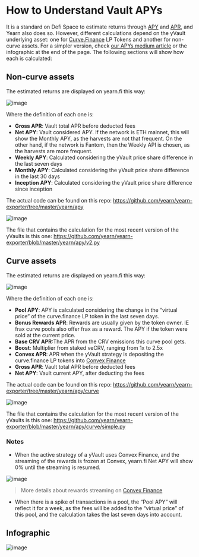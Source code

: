# How to Understand Vault APYs

It is a standard on Defi Space to estimate returns through [APY](https://www.investopedia.com/terms/a/apy.asp) and [APR](https://www.investopedia.com/terms/a/apr.asp), and Yearn also does so. However, different calculations depend on the yVault underlying asset: one for [Curve.Finance](https://curve.fi/) LP Tokens and another for non-curve assets. For a simpler version, check [our APYs medium article](https://medium.com/iearn/how-yearn-calculates-estimated-returns-apy-b4fd5b687bf9) or the infographic at the end of the page. The following sections will show how each is calculated:

## Non-curve assets

The estimated returns are displayed on yearn.fi this way:

![image](https://lh3.googleusercontent.com/z2zbme8yXIquVgZjFqSFyz5RmRmxBX2-LEjBvCjSSdBeBYUC9HnfWrnJD5KDYjw4O_Do9wc8lVis0z01rG8HD8YLdvuQ3N9Yzy3hFArQ5DV5I76jgrPPCtUdKDF86933YRARcUOfoXOYPStetw)

Where the definition of each one is:

- **Gross APR**: Vault total APR before deducted fees
- **Net APY**: Vault considered APY. If the network is ETH mainnet, this will show the Monthly APY, as the harvests are not that frequent. On the other hand, if the network is Fantom, then the Weekly API is chosen, as the harvests are more frequent.
- **Weekly APY**: Calculated considering the yVault price share difference in the last seven days
- **Monthly APY**: Calculated considering the yVault price share difference in the last 30 days
- **Inception APY**: Calculated considering the yVault price share difference since inception

The actual code can be found on this repo: https://github.com/yearn/yearn-exporter/tree/master/yearn/apy

![image](https://lh6.googleusercontent.com/1ubZF6PCD7BAd7lXM6sGHmTXmgAdzs-IjLkPN-mtsPgpnvXWZS7E4RPznBrmpXIKOaV7JAP_iZlpih0avNvTKYMU9xeuWQ8GLhcj4QmcB00v6wXXveVPHTq_O81TumVXDiykOqcpovW4YZNvEQ)

The file that contains the calculation for the most recent version of the yVaults is this one: https://github.com/yearn/yearn-exporter/blob/master/yearn/apy/v2.py

## Curve assets

The estimated returns are displayed on yearn.fi this way:

![image](https://lh3.googleusercontent.com/dvUnhactHIG6KEFHTpw77axZfgEldRjsmYd-qv5sYbx1_wp_A_Pjy_0f-ZzmFa-GxqkLjcjUZqhSfOtmA9ajqbPf_L7urk0SiQmRLXNQSYZ3mHhp_bMZTJKcK0_z9tsRZHsaZ4n_6nbEaISMtA)

Where the definition of each one is:

- **Pool APY**: APY is calculated considering the change in the “virtual price” of the curve.finance LP token in the last seven days.
- **Bonus Rewards APR**: Rewards are usually given by the token owner. IE frax curve pools also offer frax as a reward. The APY if the token were sold at the current price.
- **Base CRV APR**:The APR from the CRV emissions this curve pool gets.
- **Boost**: Multiplier from staked veCRV, ranging from 1x to 2.5x
- **Convex APR**: APR when the yVault strategy is depositing the curve.finance LP tokens into [Convex Finance](https://www.convexfinance.com/)
- **Gross APR**: Vault total APR before deducted fees
- **Net APY**: Vault current APY, after deducting the fees

The actual code can be found on this repo: https://github.com/yearn/yearn-exporter/tree/master/yearn/apy/curve

![image](https://lh5.googleusercontent.com/0RcgjElU5oJ1831Ku1yyiwCuSDjjujo3SZjVhVdD8Ve596nB7Hedv9UHUIf_VwkLomCaO0XULTaghTKDLYJ1Uba_kcivY78s2tAA18iwnTi1k__LXqZVOqWKzI2Hj2a5zgte0DaYusDTaNOZ8w)

The file that contains the calculation for the most recent version of the yVaults is this one: https://github.com/yearn/yearn-exporter/blob/master/yearn/apy/curve/simple.py

### Notes

- When the active strategy of a yVault uses Convex Finance, and the streaming of the rewards is frozen at Convex, yearn.fi Net APY will show 0% until the streaming is resumed.

![image](https://i.imgur.com/H4VRhz8.png)

> More details about rewards streaming on [Convex Finance](https://docs.convexfinance.com/)

- When there is a spike of transactions in a pool, the “Pool APY” will reflect it for a week, as the fees will be added to the “virtual price” of this pool, and the calculation takes the last seven days into account.

## Infographic

![image](https://i.imgur.com/uT6VW9f.png)

